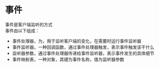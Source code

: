 # <icon name='event'>事件</icon>

<icon name='event'>事件</icon>是客户端监听的方式  
<icon name='event'>事件</icon>由以下组成：

- <icon name="function">事件处理器</icon>，为[](EventEmitter)，用于监听客户端的变化，在需要时运行事件监听器
- <icon name="callable">事件监听器</icon>，一种回调函数，通过<icon name="function">事件处理器</icon>触发，表示事件触发该干什么
- <icon name="class">监听器参数</icon>，通过<icon name="function">事件处理器</icon>传递给<icon name="callable">事件监听器</icon>，表示事件发生的具体细节
- <icon name="type">事件映射表</icon>，一种<icon name="object">对象</icon>，其键为事件名称，值为<icon name="class">监听器参数</icon>